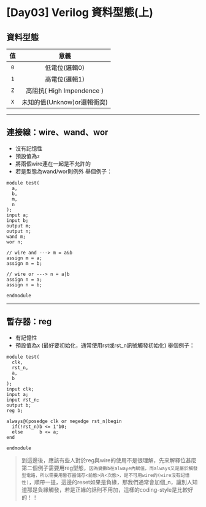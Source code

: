 
# [Day03] Verilog 資料型態(上)
## 資料型態
|  值  |   意義    |
|:---:|:----------:|
| `0` | 低電位(邏輯0)
| `1` | 高電位(邏輯1)
| `Z` | 高阻抗( High Impendence ) 
| `X` | 未知的值(Unknow)or邏輯衝突)

---

## 連接線：wire、wand、wor
- 沒有記憶性
- 預設值為`z`
- 將兩個wire連在一起是不允許的
- 若是型態為wand/wor則例外
舉個例子：
```
module test(
  a, 
  b, 
  m, 
  n
);
input a;
input b;
output m;
output n;
wand m;
wor n;
    
// wire and ---> m = a&b
assign m = a;
assign m = b;

// wire or ---> n = a|b
assign n = a;
assign n = b;

endmodule
```

---

## 暫存器：reg
- 有記憶性
- 預設值為x (最好要初始化，通常使用rst或rst_n訊號觸發初始化)
舉個例子：
```
module test(
  clk, 
  rst_n, 
  a, 
  b
);
input clk;
input a;
input rst_n;
output b;
reg b;
    
always@(posedge clk or negedge rst_n)begin
  if(!rst_n)b <= 1'b0;
  else      b <= a;
end
    
endmodule
```

> 到這邊後，應該有些人對於reg與wire的使用不是很理解，先來解釋位甚麼第二個例子需要用reg型態，`因為變數b在alwaye內賦值，而always又是屬於觸發型電路，所以需要用暫存器儲存<前態>與<次態>，是不可用wire的(wire沒有記憶性)`，順帶一提，這邊的reset如果是負緣，那我們通常會加個_n，讓別人知道那是負緣觸發，若是正緣的話則不用加，這樣的coding-style是比較好的！！
